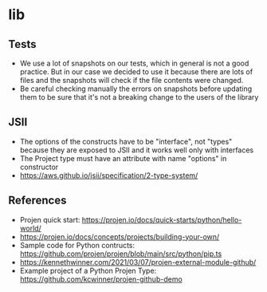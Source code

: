 # lib

## Tests

- We use a lot of snapshots on our tests, which in general is not a good practice. But in our case we decided to use it because there are lots of files and the snapshots will check if the file contents were changed.
- Be careful checking manually the errors on snapshots before updating them to be sure that it's not a breaking change to the users of the library

## JSII
  - The options of the constructs have to be "interface", not "types" because they are exposed to JSII and it works well only with interfaces
  - The Project type must have an attribute with name "options" in constructor
  - https://aws.github.io/jsii/specification/2-type-system/

## References
- Projen quick start: https://projen.io/docs/quick-starts/python/hello-world/
- https://projen.io/docs/concepts/projects/building-your-own/
- Sample code for Python contructs: https://github.com/projen/projen/blob/main/src/python/pip.ts
- https://kennethwinner.com/2021/03/07/projen-external-module-github/
- Example project of a Python Projen Type: https://github.com/kcwinner/projen-github-demo
